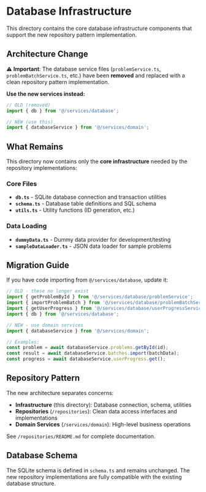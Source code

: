 # Database Infrastructure

This directory contains the core database infrastructure components that support the new repository pattern implementation.

## Architecture Change

⚠️ **Important**: The database service files (`problemService.ts`, `problemBatchService.ts`, etc.) have been **removed** and replaced with a clean repository pattern implementation.

**Use the new services instead:**
```typescript
// OLD (removed)
import { db } from '@/services/database';

// NEW (use this)
import { databaseService } from '@/services/domain';
```

## What Remains

This directory now contains only the **core infrastructure** needed by the repository implementations:

### Core Files

- **`db.ts`** - SQLite database connection and transaction utilities
- **`schema.ts`** - Database table definitions and SQL schema
- **`utils.ts`** - Utility functions (ID generation, etc.)

### Data Loading

- **`dummyData.ts`** - Dummy data provider for development/testing
- **`sampleDataLoader.ts`** - JSON data loader for sample problems

## Migration Guide

If you have code importing from `@/services/database`, update it:

```typescript
// OLD - these no longer exist
import { getProblemById } from '@/services/database/problemService';
import { importProblemBatch } from '@/services/database/problemBatchService';
import { getUserProgress } from '@/services/database/userProgressService';
import { db } from '@/services/database';

// NEW - use domain services
import { databaseService } from '@/services/domain';

// Examples:
const problem = await databaseService.problems.getById(id);
const result = await databaseService.batches.import(batchData);
const progress = await databaseService.userProgress.get();
```

## Repository Pattern

The new architecture separates concerns:

- **Infrastructure** (this directory): Database connection, schema, utilities
- **Repositories** (`/repositories`): Clean data access interfaces and implementations
- **Domain Services** (`/services/domain`): High-level business operations

See `/repositories/README.md` for complete documentation.

## Database Schema

The SQLite schema is defined in `schema.ts` and remains unchanged. The new repository implementations are fully compatible with the existing database structure.
